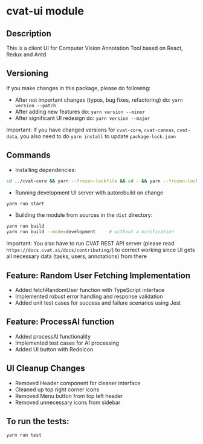 # cvat-ui module

## Description

This is a client UI for Computer Vision Annotation Tool based on React, Redux and Antd

## Versioning

If you make changes in this package, please do following:

- After not important changes (typos, bug fixes, refactoring) do: `yarn version --patch`
- After adding new features do: `yarn version --minor`
- After significant UI redesign do: `yarn version --major`

Important: If you have changed versions for `cvat-core`, `cvat-canvas`, `cvat-data`,
you also need to do `yarn install` to update `package-lock.json`

## Commands

- Installing dependencies:

```bash
cd ../cvat-core && yarn --frozen-lockfile && cd - && yarn --frozen-lockfile
```

- Running development UI server with autorebuild on change

```bash
yarn run start
```

- Building the module from sources in the `dist` directory:

```bash
yarn run build
yarn run build --mode=development     # without a minification
```

Important: You also have to run CVAT REST API server (please read `https://docs.cvat.ai/docs/contributing/`)
to correct working since UI gets all necessary data (tasks, users, annotations) from there

## Feature: Random User Fetching Implementation
- Added fetchRandomUser function with TypeScript interface
- Implemented robust error handling and response validation
- Added unit test cases for success and failure scenarios using Jest

## Feature: ProcessAI function
- Added processAI functionality
- Implemented test cases for AI processing
- Added UI button with RedoIcon

## UI Cleanup Changes
- Removed Header component for cleaner interface
- Cleaned up top right corner icons
- Removed Menu button from top left header
- Removed unnecessary icons from sidebar

## To run the tests:

```bash
yarn run test
```